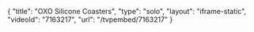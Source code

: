 {
    "title": "OXO Silicone Coasters",
    "type": "solo",
    "layout": "iframe-static",
    "videoId": "7163217",
    "url": "\/tvpembed\/7163217"
}